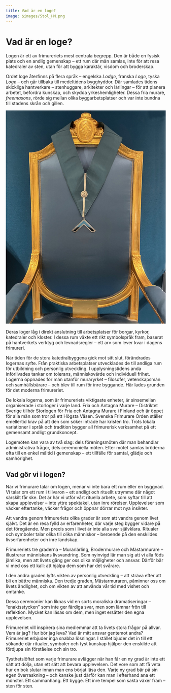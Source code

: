 ```yaml
---
title: Vad är en loge?
image: $images/Stol_HM.png
---
```

# Vad är en loge?

Logen är ett av frimureriets mest centrala begrepp. Den är både en fysisk plats och en andlig gemenskap – ett rum där män samlas, inte för att resa katedraler av sten, utan för att bygga karaktär, visdom och broderskap.

Ordet loge återfinns på flera språk – engelska _Lodge_, franska _Loge_, tyska _Loge_ – och går tillbaka till medeltidens bygghyddor. Där samlades tidens skickliga hantverkare – stenhuggare, arkitekter och lärlingar – för att planera arbetet, befordra kunskap, och skydda yrkeshemligheter. Dessa fria murare, _freemasons_, rörde sig mellan olika byggarbetsplatser och var inte bundna till stadens skrån och gillen. 

<div class="right-floating">

![Stol_HM.png](https://github.com/zaceno/fnam/blob/main/src/content/images/Stol_HM.png?raw=true)

</div>

Deras loger låg i direkt anslutning till arbetsplatser för borgar, kyrkor, katedraler och kloster. I dessa rum växte ett rikt symbolspråk fram, baserat på hantverkets verktyg och levnadsregler – ett arv som lever kvar i dagens frimureri.

När tiden för de stora katedralbyggena gick mot sitt slut, förändrades logernas syfte. Från praktiska arbetsplatser utvecklades de till andliga rum för utbildning och personlig utveckling. I upplysningstidens anda införlivades tankar om tolerans, människovärde och individuell frihet. Logerna öppnades för män utanför muraryrket – filosofer, vetenskapsmän och samhällsbärare – och blev till rum för inre byggande. Här lades grunden för det moderna frimureriet.

De lokala logerna, som är frimureriets viktigaste enheter, är sinsemellan organiserade i storloger i varje land. Fria och Antagna Murare – Distriktet Sverige tillhör Storlogen för Fria och Antagna Murare i Finland och är öppet för alla män som tror på ett Högsta Väsen. Svenska Frimurare Orden ställer emellertid krav på att den som söker inträde har kristen tro. Trots lokala variationer i språk och tradition bygger all frimurerisk verksamhet på ett gemensamt andligt grundkoncept.

Logemöten kan vara av två slag: dels föreningsmöten där man behandlar administrativa frågor, dels ceremoniella möten. Efter mötet samlas bröderna ofta till en enkel måltid i gemenskap – ett tillfälle för samtal, glädje och samhörighet.

## Vad gör vi i logen?

När vi frimurare talar om logen, menar vi inte bara ett rum eller en byggnad. Vi talar om ett rum i tillvaron – ett andligt och rituellt utrymme där något särskilt får ske. Det är här vi utför vårt rituella arbete, som syftar till att skapa upplevelser – inte yttre spektakel, utan inre rörelser. Upplevelser som väcker eftertanke, väcker frågor och öppnar dörrar mot nya insikter.

Att vandra genom frimureriets olika grader är som att vandra genom livet självt. Det är en resa fylld av erfarenheter, där varje steg bygger vidare på det föregående. Men precis som i livet är inte alla svar självklara. Ritualer och symboler talar olika till olika människor – beroende på den enskildes livserfarenheter och inre landskap.

Frimureriets tre graderna – Murarlärling, Brodermurare och Mästarmurare – illustrerar människans livsvandring. Som nyinvigd lär man sig att vi alla föds jämlika, men att livets gång ger oss olika möjligheter och ansvar. Därför bär vi med oss ett kall: att hjälpa dem som har det svårare.

I den andra graden lyfts vikten av personlig utveckling – att sträva efter att bli en bättre människa. Den tredje graden, Mästarmuraren, påminner oss om livets ändlighet, och om vikten av att använda vår tid med vishet och omtanke.

Dessa ceremonier kan liknas vid en sorts moraliska dramatiseringar – “enaktsstycken” som inte ger färdiga svar, men som lämnar frön till reflektion. Mycket kan läsas om dem, men inget ersätter den egna upplevelsen.

Frimureriet vill inspirera sina medlemmar att ta livets stora frågor på allvar. Vem är jag? Hur bör jag leva? Vad är mitt ansvar gentemot andra? Frimureriet erbjuder inga snabba lösningar. I stället bjuder det in till ett sökande där ritualer, symboler och tyst kunskap hjälper den enskilde att fördjupa sin förståelse och sin tro.

Tysthetslöftet som varje frimurare avlägger när han får en ny grad är inte ett sätt att dölja, utan ett sätt att bevara upplevelsen. Det vore som att få veta hur en bok slutar innan man ens börjat läsa den. Varje ny grad bär på sin egen överraskning – och kanske just därför kan man i efterhand ana ett mönster. Ett sammanhang. Ett bygge. Ett inre tempel som sakta växer fram – sten för sten.